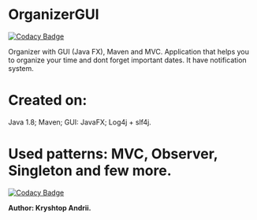 # OrganizerGUI

[![Codacy Badge](https://api.codacy.com/project/badge/Grade/bde667099e30419885411102eeaaba81)](https://www.codacy.com/app/AndriiKryshtop/OrganizerGUI?utm_source=github.com&utm_medium=referral&utm_content=AndriiKryshtop/OrganizerGUI&utm_campaign=badger)

Organizer with GUI (Java FX), Maven and MVC.
Application that helps you to organize your time and dont forget important dates.
It have notification system.

# Created on:
Java 1.8;
Maven;
GUI: JavaFX;
Log4j + slf4j.

# Used patterns: MVC, Observer, Singleton and few more.

[![Codacy Badge](https://api.codacy.com/project/badge/Grade/bde667099e30419885411102eeaaba81)](https://www.codacy.com/app/AndriiKryshtop/OrganizerGUI?utm_source=github.com&amp;utm_medium=referral&amp;utm_content=AndriiKryshtop/OrganizerGUI&amp;utm_campaign=Badge_Grade)

**Author: Kryshtop Andrii.**
